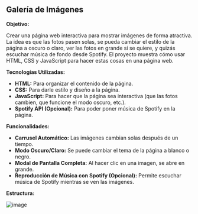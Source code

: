 ## Galería de Imágenes

**Objetivo:**

Crear una página web interactiva para mostrar imágenes de forma atractiva. La idea es que las fotos pasen solas, se pueda cambiar el estilo de la página a oscuro o claro, ver las fotos en grande si se quiere, y quizás escuchar música de fondo desde Spotify. El proyecto muestra cómo usar HTML, CSS y JavaScript para hacer estas cosas en una página web.

**Tecnologías Utilizadas:**

* **HTML:** Para organizar el contenido de la página.
* **CSS:** Para darle estilo y diseño a la página.
* **JavaScript:** Para hacer que la página sea interactiva (que las fotos cambien, que funcione el modo oscuro, etc.).
* **Spotify API (Opcional):** Para poder poner música de Spotify en la página.

**Funcionalidades:**

* **Carrusel Automático:** Las imágenes cambian solas después de un tiempo.
* **Modo Oscuro/Claro:** Se puede cambiar el tema de la página a blanco o negro.
* **Modal de Pantalla Completa:** Al hacer clic en una imagen, se abre en grande.
* **Reproducción de Música con Spotify (Opcional):** Permite escuchar música de Spotify mientras se ven las imágenes.

**Estructura:**

![image](https://github.com/user-attachments/assets/11ca10f9-6a5d-4dc1-a253-3cf2f345b705)
